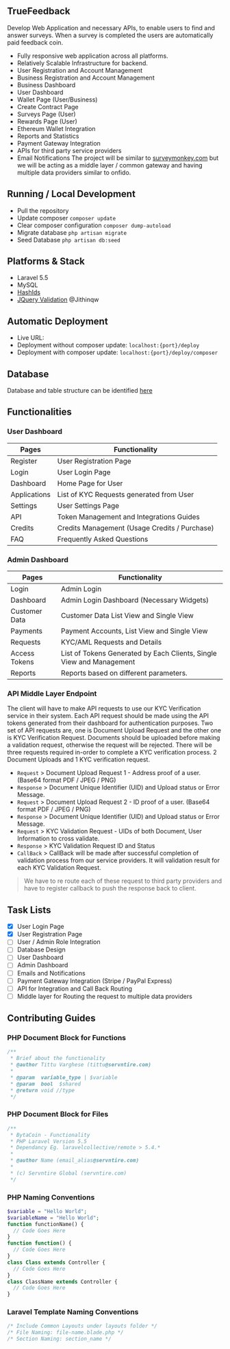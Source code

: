 ## TrueFeedback
Develop Web Application and necessary APIs, to enable users to find and answer surveys. When a survey is completed the users are automatically paid feedback coin.
* Fully responsive web application across all platforms.
* Relatively Scalable Infrastructure for backend.
* User Registration and Account Management
* Business Registration and Account Management
* Business Dashboard
* User Dashboard
* Wallet Page (User/Business)
* Create Contract Page
* Surveys Page (User)
* Rewards Page (User)
* Ethereum Wallet Integration
* Reports and Statistics
* Payment Gateway Integration
* APIs for third party service providers
* Email Notifications
The project will be similar to [surveymonkey.com](https://surveymonkey.com) but we will be acting as a middle layer / common gateway and having multiple data providers similar to onfido.

## Running / Local Development
* Pull the repository
* Update composer `composer update`
* Clear composer configuration `composer dump-autoload`
* Migrate database `php artisan migrate`
* Seed Database `php artisan db:seed`

## Platforms & Stack
* Laravel 5.5
* MySQL
* [HashIds](https://github.com/ivanakimov/hashids.php)
* [JQuery Validation](https://jqueryvalidation.org/documentation/) @Jithinqw

## Automatic Deployment
* Live URL: 
* Deployment without composer update: `localhost:{port}/deploy`
* Deployment with composer update: `localhost:{port}/deploy/composer`

## Database
Database and table structure can be identified [here](#)

## Functionalities
### User Dashboard
Pages | Functionality
------------ | -------------
Register | User Registration Page
Login | User Login Page
Dashboard | Home Page for User
Applications | List of KYC Requests generated from User
Settings | User Settings Page
API | Token Management and Integrations Guides
Credits | Credits Management (Usage Credits / Purchase)
FAQ | Frequently Asked Questions

### Admin Dashboard
Pages | Functionality
------------ | -------------
Login | Admin Login
Dashboard | Admin Login Dashboard (Necessary Widgets)
Customer Data | Customer Data List View and Single View
Payments | Payment Accounts, List View and Single View
Requests | KYC/AML Requests and Details
Access Tokens | List of Tokens Generated by Each Clients, Single View and Management
Reports | Reports based on different parameters.

### API Middle Layer Endpoint
The client will have to make API requests to use our KYC Verification service in their system. Each API request should be made using the API tokens generated from their dashboard for authentication purposes. Two set of API requests are, one is Document Upload Request and the other one is KYC Verification Request.
Documents should be uploaded before making a validation request, otherwise the request will be rejected.
There will be three requests required in-order to complete a KYC verification process. 2 Document Uploads and 1 KYC verification request.
* `Request` > Document Upload Request 1 - Address proof of a user. (Base64 format PDF / JPEG / PNG)
* `Response` > Document Unique Identifier (UID) and Upload status or Error Message.
* `Request` > Document Upload Request 2 - ID proof of a user. (Base64 format PDF / JPEG / PNG)
* `Response` > Document Unique Identifier (UID) and Upload status or Error Message.
* `Request` > KYC Validation Request - UIDs of both Document, User Information to cross validate.
* `Response` > KYC Validation Request ID and Status
* `CallBack` > CallBack will be made after successful completion of validation process from our service providers. It will validation result for each KYC Validation Request.

> We have to re route each of these request to third party providers and have to register callback to push the response back to client.

## Task Lists
- [x] User Login Page
- [x] User Registration Page
- [ ] User / Admin Role Integration
- [ ] Database Design
- [ ] User Dashboard
- [ ] Admin Dashboard
- [ ] Emails and Notifications
- [ ] Payment Gateway Integration (Stripe / PayPal Express)
- [ ] API for Integration and Call Back Routing
- [ ] Middle layer for Routing the request to multiple data providers

## Contributing Guides
### PHP Document Block for Functions
```PHP
/**
 * Brief about the functionality
 * @author Tittu Varghese (tittu@servntire.com)
 *
 * @param  variable_type | $variable
 * @param  bool  $shared
 * @return void //type
 */
```
### PHP Document Block for Files
```PHP
/**
 * BytaCoin - Functionality
 * PHP Laravel Version 5.5
 * Dependancy Eg. laravelcollective/remote > 5.4.*
 *
 * @author Name (email_alias@servntire.com)
 *
 * (c) Servntire Global (servntire.com)
 */
```
### PHP Naming Conventions
```PHP
$variable = "Hello World";
$variableName = "Hello World";
function functionName() {
  // Code Goes Here
}
function function() {
  // Code Goes Here
}
class Class extends Controller {
  // Code Goes Here
}
class ClassName extends Controller {
  // Code Goes Here
}
```
### Laravel Template Naming Conventions
```PHP
/* Include Common Layouts under layouts folder */
/* File Naming: file-name.blade.php */
/* Section Naming: section_name */
```

